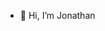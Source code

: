 - 👋 Hi, I’m Jonathan

<!---
- 👀 I’m interested in ...
- 🌱 I’m currently learning ...
- 💞️ I’m looking to collaborate on ...
- 📫 How to reach me ...

jhenkels/jhenkels is a ✨ special ✨ repository because its `README.md` (this file) appears on your GitHub profile.
You can click the Preview link to take a look at your changes.
--->

